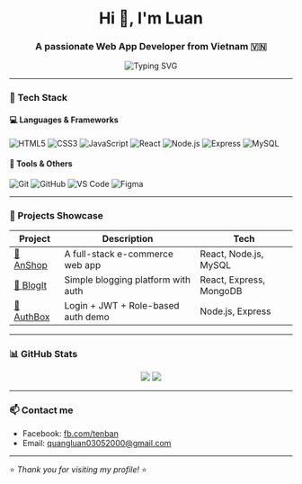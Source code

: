 <h1 align="center">Hi 👋, I'm Luan</h1>
<h3 align="center">A passionate Web App Developer from Vietnam 🇻🇳</h3>

<p align="center">
  <img src="https://readme-typing-svg.herokuapp.com?font=Fira+Code&size=20&pause=1000&center=true&vCenter=true&width=440&lines=Web+App+Developer;Always+Learning;Code+Eat+Sleep+Repeat" alt="Typing SVG" />
</p>

---

### 🚀 Tech Stack

#### 💻 Languages & Frameworks
![HTML5](https://img.shields.io/badge/HTML5-E34F26?style=flat&logo=html5&logoColor=white)
![CSS3](https://img.shields.io/badge/CSS3-1572B6?style=flat&logo=css3&logoColor=white)
![JavaScript](https://img.shields.io/badge/JavaScript-F7DF1E?style=flat&logo=javascript&logoColor=black)
![React](https://img.shields.io/badge/React-61DAFB?style=flat&logo=react&logoColor=black)
![Node.js](https://img.shields.io/badge/Node.js-339933?style=flat&logo=node.js&logoColor=white)
![Express](https://img.shields.io/badge/Express.js-000000?style=flat&logo=express&logoColor=white)
![MySQL](https://img.shields.io/badge/MySQL-4479A1?style=flat&logo=mysql&logoColor=white)

#### 🔧 Tools & Others
![Git](https://img.shields.io/badge/Git-F05032?style=flat&logo=git&logoColor=white)
![GitHub](https://img.shields.io/badge/GitHub-181717?style=flat&logo=github&logoColor=white)
![VS Code](https://img.shields.io/badge/VS%20Code-007ACC?style=flat&logo=visual-studio-code&logoColor=white)
![Figma](https://img.shields.io/badge/Figma-F24E1E?style=flat&logo=figma&logoColor=white)

---

### 📂 Projects Showcase

| Project | Description | Tech |
|--------|-------------|------|
| [🛒 AnShop](https://github.com/anvk/anshop) | A full-stack e-commerce web app | React, Node.js, MySQL |
| [📘 BlogIt](https://github.com/anvk/blogit) | Simple blogging platform with auth | React, Express, MongoDB |
| [🔐 AuthBox](https://github.com/anvk/authbox) | Login + JWT + Role-based auth demo | Node.js, Express |

---

### 📊 GitHub Stats

<p align="center">
  <img src="https://github-readme-stats.vercel.app/api?username=anvk&show_icons=true&theme=radical" />
  <img src="https://github-readme-streak-stats.herokuapp.com/?user=anvk&theme=radical" />
</p>

---

### 📫 Contact me
- Facebook: [fb.com/tenban](https://www.facebook.com/luan.le.355745)
- Email: quangluan03052000@gmail.com

---

⭐ *Thank you for visiting my profile!* ⭐
